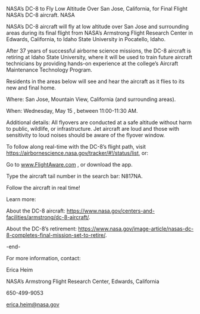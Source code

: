 NASA’s DC-8 to Fly Low Altitude Over San Jose, California, for Final Flight 
 NASA’s DC-8 aircraft. NASA

NASA’s DC-8 aircraft will fly at low altitude over San Jose and surrounding areas during its final flight from NASA’s Armstrong Flight Research Center in Edwards, California, to Idaho State University in Pocatello, Idaho.

After 37 years of successful airborne science missions, the DC-8 aircraft is retiring at Idaho State University, where it will be used to train future aircraft technicians by providing hands-on experience at the college’s Aircraft Maintenance Technology Program.

Residents in the areas below will see and hear the aircraft as it flies to its new and final home.

Where: San Jose, Mountain View, California (and surrounding areas).

When: Wednesday, May 15 , between 11:00-11:30 AM.

Additional details: All flyovers are conducted at a safe altitude without harm to public, wildlife, or infrastructure. Jet aircraft are loud and those with sensitivity to loud noises should be aware of the flyover window.

To follow along real-time with the DC-8’s flight path, visit https://airbornescience.nasa.gov/tracker/#!/status/list, or:

Go to www.FlightAware.com , or download the app.

Type the aircraft tail number in the search bar: N817NA.

Follow the aircraft in real time!

Learn more:

About the DC-8 aircraft: https://www.nasa.gov/centers-and-facilities/armstrong/dc-8-aircraft/.

About the DC-8’s retirement: https://www.nasa.gov/image-article/nasas-dc-8-completes-final-mission-set-to-retire/.

-end-

For more information, contact:

Erica Heim

NASA’s Armstrong Flight Research Center, Edwards, California

650-499-9053

erica.heim@nasa.gov